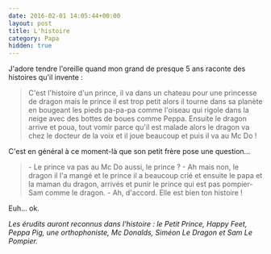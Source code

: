 ```yaml
---
date: 2016-02-01 14:05:44+00:00
layout: post
title: L'histoire
category: Papa
hidden: true
---
```


J'adore tendre l'oreille quand mon grand de presque 5 ans raconte des histoires qu'il invente :

> C'est l'histoire d'un prince, il va dans un chateau pour une princesse de dragon mais le prince il est trop petit
> alors il tourne dans sa planète en bougeant les pieds pa-pa-pa comme l'oiseau qui rigole dans la neige avec des bottes de boues comme Peppa. Ensuite le dragon arrive et poua, tout vomir parce qu'il est malade alors le dragon va chez le docteur de la voix et il joue beaucoup et puis il va au Mc Do !

C'est en général à ce moment-là que son petit frère pose une question…

> \- Le prince va pas au Mc Do aussi, le prince ?
> \- Ah mais non, le dragon il l'a mangé et le prince il a beaucoup crié et ensuite le papa et la maman du dragon, arrivés et punir le prince qui est pas pompier-Sam comme le dragon.
> \- Ah, d'accord. Elle est bien ton histoire !

Euh… ok.

_Les érudits auront reconnus dans l'histoire : le Petit Prince, Happy Feet, Peppa Pig, une orthophoniste, Mc Donalds, Siméon Le Dragon et Sam Le Pompier._

